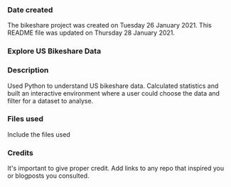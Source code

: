 ### Date created
The bikeshare project was created on Tuesday 26 January 2021.
This README file was updated on Thursday 28 January 2021.

### Explore US Bikeshare Data

### Description
Used Python to understand US bikeshare data.
Calculated statistics and built an interactive environment where a user could choose the data and filter for a dataset to analyse.

### Files used
Include the files used

### Credits
It's important to give proper credit. Add links to any repo that inspired you or blogposts you consulted.
